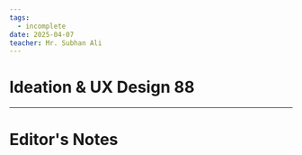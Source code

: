 ```yaml
---
tags:
  - incomplete
date: 2025-04-07
teacher: Mr. Subhan Ali
---
```

# Ideation & UX Design 88


----------------------------------------------------------------
# Editor's Notes